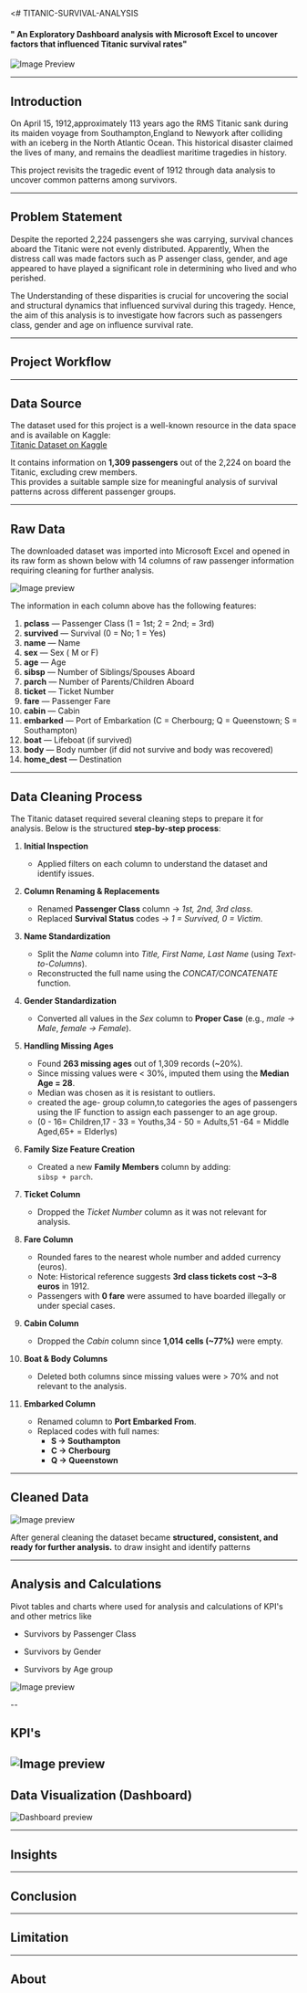 <# TITANIC-SURVIVAL-ANALYSIS
#### " An Exploratory Dashboard analysis with Microsoft Excel to uncover factors that influenced Titanic survival rates"

![Image Preview](Excel_logo.png)

---
## Introduction 
On April 15, 1912,approximately 113 years ago the RMS Titanic sank during its maiden voyage from Southampton,England to Newyork after colliding with an iceberg in the North Atlantic Ocean.
This historical disaster claimed the lives of many, and remains the deadliest maritime tragedies in history.

This project revisits the tragedic event of 1912 through data analysis to uncover common patterns among survivors.

---
## Problem Statement 
Despite the reported 2,224 passengers she was carrying, survival chances aboard the Titanic were not evenly distributed. Apparently, When the distress call was made factors such as P assenger class, gender, and age appeared to have played a significant role in determining who lived and who perished. 

The Understanding of these disparities is crucial for uncovering the social and structural dynamics that influenced survival during this tragedy. Hence, the aim of this analysis is to investigate how facrors such as passengers class, gender and age on influence survival rate. 

---
## Project Workflow 
---
## Data Source 

The dataset used for this project is a well-known resource in the data space and is available on Kaggle:  
[Titanic Dataset on Kaggle](https://www.kaggle.com/datasets/brendan45774/test-file)  

It contains information on **1,309 passengers** out of the 2,224 on board the Titanic, excluding crew members.  
This provides a suitable sample size for meaningful analysis of survival patterns across different passenger groups.
___


## Raw Data 

The downloaded dataset was imported into Microsoft Excel and opened in its raw form as shown below with 14 columns of raw passenger information requiring cleaning for further analysis.

![Image preview](Raw_dataset.JPG)

The information in each column above has the following features:

1. **pclass** — Passenger Class (1 = 1st; 2 = 2nd; = 3rd)  
2. **survived** — Survival (0 = No; 1 = Yes)  
3. **name** — Name  
4. **sex** — Sex  ( M or F)
5. **age** — Age  
6. **sibsp** — Number of Siblings/Spouses Aboard  
7. **parch** — Number of Parents/Children Aboard  
8. **ticket** — Ticket Number  
9. **fare** — Passenger Fare  
10. **cabin** — Cabin  
11. **embarked** — Port of Embarkation (C = Cherbourg; Q = Queenstown; S = Southampton)  
12. **boat** — Lifeboat (if survived)  
13. **body** — Body number (if did not survive and body was recovered)  
14. **home_dest** — Destination

---
## Data Cleaning Process 

The Titanic dataset required several cleaning steps to prepare it for analysis. Below is the structured **step-by-step process**:  

1. **Initial Inspection**  
   - Applied filters on each column to understand the dataset and identify issues.  

2. **Column Renaming & Replacements**  
   - Renamed **Passenger Class** column → *1st, 2nd, 3rd class*.  
   - Replaced **Survival Status** codes → *1 = Survived, 0 = Victim*.  

3. **Name Standardization**  
   - Split the *Name* column into *Title, First Name, Last Name* (using *Text-to-Columns*).  
   - Reconstructed the full name using the *CONCAT/CONCATENATE* function.  

4. **Gender Standardization**  
   - Converted all values in the *Sex* column to **Proper Case** (e.g., *male → Male*, *female → Female*).  

5. **Handling Missing Ages**  
   - Found **263 missing ages** out of 1,309 records (~20%).  
   - Since missing values were < 30%, imputed them using the **Median Age = 28**.  
   - Median was chosen as it is resistant to outliers. 
   - created the age- group column,to categories the ages of passengers using the IF function to assign each passenger to an age group.
   - (0 - 16= Children,17 - 33 = Youths,34 - 50 = Adults,51 -64 = Middle Aged,65+ = Elderlys)

6. **Family Size Feature Creation**  
   - Created a new **Family Members** column by adding:  
     `sibsp + parch`.  

7. **Ticket Column**  
   - Dropped the *Ticket Number* column as it was not relevant for analysis.  

8. **Fare Column**  
   - Rounded fares to the nearest whole number and added currency (euros).  
   - Note: Historical reference suggests **3rd class tickets cost ~3–8 euros** in 1912.  
   - Passengers with **0 fare** were assumed to have boarded illegally or under special cases.  

9. **Cabin Column**  
   - Dropped the *Cabin* column since **1,014 cells (~77%)** were empty.  

10. **Boat & Body Columns**  
    - Deleted both columns since missing values were > 70% and not relevant to the analysis.  

11. **Embarked Column**  
    - Renamed column to **Port Embarked From**.  
    - Replaced codes with full names:  
      - **S → Southampton**  
      - **C → Cherbourg**  
      - **Q → Queenstown**

---

## Cleaned Data 

![Image preview](Cleaned_dataset.JPG)


After general cleaning the dataset became **structured, consistent, and ready for further analysis.** to draw insight and identify patterns 

---

## Analysis and Calculations

Pivot tables and charts where used for analysis and calculations of KPI's and other metrics like

   - Survivors by Passenger Class

   - Survivors by Gender

   - Survivors by Age group 

![Image preview](E.D.A.JPG)

--
## KPI's 
![Image preview](KPI's.JPG)
---
## Data Visualization (Dashboard) 

![Dashboard preview](Titanic_Dashboard.jpg)

---
## Insights 
---
## Conclusion
---
## Limitation 
---
## About 


